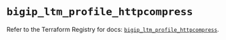# `bigip_ltm_profile_httpcompress`

Refer to the Terraform Registry for docs: [`bigip_ltm_profile_httpcompress`](https://registry.terraform.io/providers/f5networks/bigip/1.24.1/docs/resources/ltm_profile_httpcompress).
